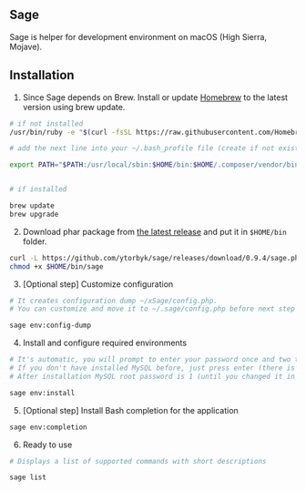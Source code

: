 
## Sage

Sage is helper for development environment on macOS (High Sierra, Mojave).


## Installation

1. Since Sage depends on Brew. Install or update [Homebrew](https://brew.sh/) to the latest version using brew update.
```bash
# if not installed
/usr/bin/ruby -e "$(curl -fsSL https://raw.githubusercontent.com/Homebrew/install/master/install)"

# add the next line into your ~/.bash_profile file (create if not exists)

export PATH="$PATH:/usr/local/sbin:$HOME/bin:$HOME/.composer/vendor/bin"


# if installed

brew update
brew upgrade
```

2. Download phar package from [the latest release](https://github.com/ytorbyk/sage/releases/latest) and put it in `$HOME/bin` folder.
```bash
curl -L https://github.com/ytorbyk/sage/releases/download/0.9.4/sage.phar > $HOME/bin/sage
chmod +x $HOME/bin/sage
```

3. [Optional step] Customize configuration
```bash
# It creates configuration dump ~/xSage/config.php.
# You can customize and move it to ~/.sage/config.php before next step if you want.

sage env:config-dump
```

4. Install and configure required environments
```bash
# It's automatic, you will prompt to enter your password once and two times MySQL root password.
# If you don't have installed MySQL before, just press enter (there is no password by default).
# After installation MySQL root password is 1 (until you changed it in ~/.sage/config.php config in node mysql.password)

sage env:install
```

5. [Optional step] Install Bash completion for the application
```bash
sage env:completion
```

6. Ready to use
```bash
# Displays a list of supported commands with short descriptions

sage list
```
